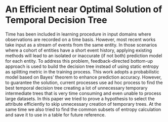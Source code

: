 # An Efficient near Optimal Solution of Temporal Decision Tree

Time has been included in learning procedure in input domains where observations are recorded on a time basis. However, most recent works take input as a stream of events from the same entity. In those scenarios where a cohort of entities have a short event history, applying existing methods will lead to an isolated or inaccurate (if not both) prediction model for each entity. To address this problem, feedback-directed bottom-up approach is used to build the decision tree instead of using static entropy as splitting metric in the training process. This work adopts a probabilistic model based on Bayes’ theorem to enhance prediction accuracy. However, to guarantee the solution, current processes use ad hoc process to find the best temporal decision tree creating a lot of unnecessary temporary intermediate trees that is very time consuming and even unable to process large datasets. In this paper we tried to prove a hypothesis to select the attribute efficiently to skip unnecessary creation of temporary trees. At the same time we also tried to find the common subsets of entropy calculation and save it to use in a table for future reference.
 
